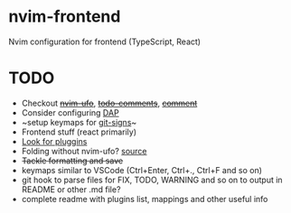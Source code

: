 # nvim-frontend

Nvim configuration for frontend (TypeScript, React)

# TODO

- Checkout ~~[nvim-ufo](https://github.com/kevinhwang91/nvim-ufo)~~, ~~[todo-comments](https://github.com/folke/todo-comments.nvim)~~, ~~[comment](https://github.com/numToStr/Comment.nvim)~~
- Consider configuring [DAP](https://www.youtube.com/watch?v=oYzZxi3SSnM)
- ~setup keymaps for [git-signs](https://github.com/lewis6991/gitsigns.nvim)~
- Frontend stuff (react primarily)
- [Look for pluggins](https://github.com/rockerBOO/awesome-neovim)
- Folding without nvim-ufo? [source](https://www.jackfranklin.co.uk/blog/code-folding-in-vim-neovim/)
- ~~Tackle formatting and save~~
- keymaps similar to VSCode (Ctrl+Enter, Ctrl+., Ctrl+F and so on)
- git hook to parse files for FIX, TODO, WARNING and so on to output in README or other .md file?
- complete readme with plugins list, mappings and other useful info
